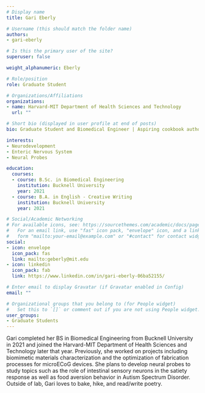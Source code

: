 ```yaml
---
# Display name
title: Gari Eberly

# Username (this should match the folder name)
authors:
- gari-eberly

# Is this the primary user of the site?
superuser: false

weight_alphanumeric: Eberly

# Role/position
role: Graduate Student

# Organizations/Affiliations
organizations:
- name: Harvard-MIT Department of Health Sciences and Technology
  url: ""

# Short bio (displayed in user profile at end of posts)
bio: Graduate Student and Biomedical Engineer | Aspiring cookbook author

interests:
- Neurodevelopment
- Enteric Nervous System
- Neural Probes

education:
  courses:
  - course: B.Sc. in Biomedical Engineering
    institution: Bucknell University
    year: 2021
  - course: B.A. in English - Creative Writing
    institution: Bucknell University
    year: 2021

# Social/Academic Networking
# For available icons, see: https://sourcethemes.com/academic/docs/page-builder/#icons
#   For an email link, use "fas" icon pack, "envelope" icon, and a link in the
#   form "mailto:your-email@example.com" or "#contact" for contact widget.
social:
- icon: envelope
  icon_pack: fas
  link: mailto:geberly@mit.edu
- icon: linkedin
  icon_pack: fab
  link: https://www.linkedin.com/in/gari-eberly-06ba52155/

# Enter email to display Gravatar (if Gravatar enabled in Config)
email: ""

# Organizational groups that you belong to (for People widget)
#   Set this to `[]` or comment out if you are not using People widget.
user_groups:
- Graduate Students
---
```


Gari completed her BS in Biomedical Engineering from Bucknell University in 2021 and joined the Harvard-MIT Department of Health Sciences and Technology later that year. Previously, she worked on projects including biomimetic materials characterization and the optimization of fabrication processes for microECoG devices. She plans to develop neural probes to study topics such as the role of intestinal sensory neurons in the satiety response as well as food aversion behavior in Autism Spectrum Disorder. Outside of lab, Gari loves to bake, hike, and read/write poetry.
